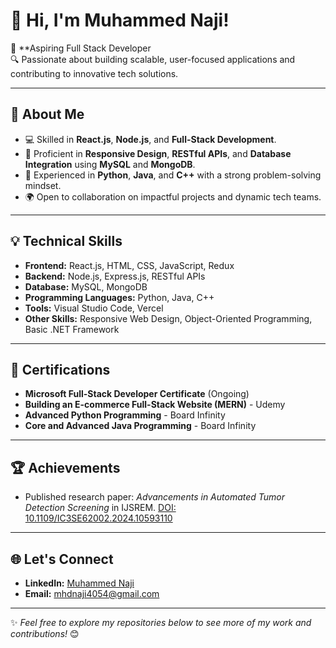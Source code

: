 # 👋 Hi, I'm Muhammed Naji!  

🚀 **Aspiring Full Stack Developer  
🔍 Passionate about building scalable, user-focused applications and contributing to innovative tech solutions.

---

## 🌟 **About Me**
- 💻 Skilled in **React.js**, **Node.js**, and **Full-Stack Development**.
- 🎯 Proficient in **Responsive Design**, **RESTful APIs**, and **Database Integration** using **MySQL** and **MongoDB**.
- 🧩 Experienced in **Python**, **Java**, and **C++** with a strong problem-solving mindset.
- 🌍 Open to collaboration on impactful projects and dynamic tech teams.

---

## 💡 **Technical Skills**
- **Frontend:** React.js, HTML, CSS, JavaScript, Redux  
- **Backend:** Node.js, Express.js, RESTful APIs  
- **Database:** MySQL, MongoDB  
- **Programming Languages:** Python, Java, C++  
- **Tools:** Visual Studio Code, Vercel  
- **Other Skills:** Responsive Web Design, Object-Oriented Programming, Basic .NET Framework  

---

## 📜 **Certifications**
- **Microsoft Full-Stack Developer Certificate** (Ongoing)  
- **Building an E-commerce Full-Stack Website (MERN)** - Udemy  
- **Advanced Python Programming** - Board Infinity  
- **Core and Advanced Java Programming** - Board Infinity

---

## 🏆 **Achievements**
- Published research paper: *Advancements in Automated Tumor Detection Screening* in IJSREM. [DOI: 10.1109/IC3SE62002.2024.10593110](https://doi.org/10.1109/IC3SE62002.2024.10593110)

---

## 🌐 **Let's Connect**
- **LinkedIn:** [Muhammed Naji](https://www.linkedin.com/in/mhd-naji)  
- **Email:** mhdnaji4054@gmail.com

---

✨ *Feel free to explore my repositories below to see more of my work and contributions!* 😊

